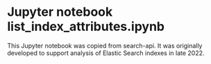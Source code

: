 # Jupyter notebook list_index_attributes.ipynb

This Jupyter notebook was copied from search-api. It was originally developed to support analysis of Elastic Search indexes in
late 2022.